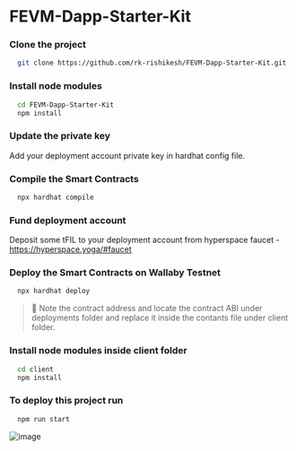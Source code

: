 # FEVM-Dapp-Starter-Kit

### Clone the project
```bash
  git clone https://github.com/rk-rishikesh/FEVM-Dapp-Starter-Kit.git
```
### Install node modules
```bash
  cd FEVM-Dapp-Starter-Kit
  npm install
```
### Update the private key
Add your deployment account private key in hardhat config file.

### Compile the Smart Contracts
```bash
  npx hardhat compile
```
### Fund deployment account
Deposit some tFIL to your deployment account from hyperspace faucet - https://hyperspace.yoga/#faucet

### Deploy the Smart Contracts on Wallaby Testnet
```bash
  npx hardhat deploy
```

> 📢 Note the contract address and locate the contract ABI under deployments folder and replace it inside the contants file under client folder.

### Install node modules inside client folder
```bash
  cd client
  npm install
```

### To deploy this project run

```bash
  npm run start
```
![image](https://user-images.githubusercontent.com/59107121/213632197-57ae640e-d20f-4c00-84f8-e103330e0b59.png)

```
